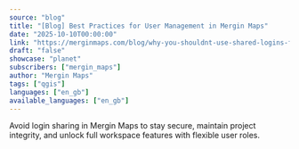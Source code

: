 ```yaml
---
source: "blog"
title: "[Blog] Best Practices for User Management in Mergin Maps"
date: "2025-10-10T00:00:00"
link: "https://merginmaps.com/blog/why-you-shouldnt-use-shared-logins-for-mergin-maps?utm_source=qgis"
draft: "false"
showcase: "planet"
subscribers: ["mergin_maps"]
author: "Mergin Maps"
tags: ["qgis"]
languages: ["en_gb"]
available_languages: ["en_gb"]
---
```


Avoid login sharing in Mergin Maps to stay secure, maintain project integrity, and unlock full workspace features with flexible user roles.
